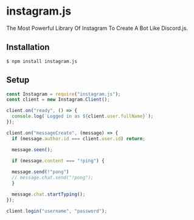 # instagram.js

The Most Powerful Library Of Instagram To Create A Bot Like Discord.js.

## Installation
 `$ npm install instagram.js` 

## Setup

```js
const Instagram = require("instagram.js");
const client = new Instagram.Client();

client.on("ready", () => {
  console.log(`Logged in as ${client.user.fullName}`);
});

client.on("messageCreate", (message) => {
  if (message.author.id === client.user.id) return;

  message.seen();

  if (message.content === "!ping") {
  
  message.send(!"pong") 
  // message.chat.send("!pong");
  }

  message.chat.startTyping();
});

client.login("username", "password");
```
